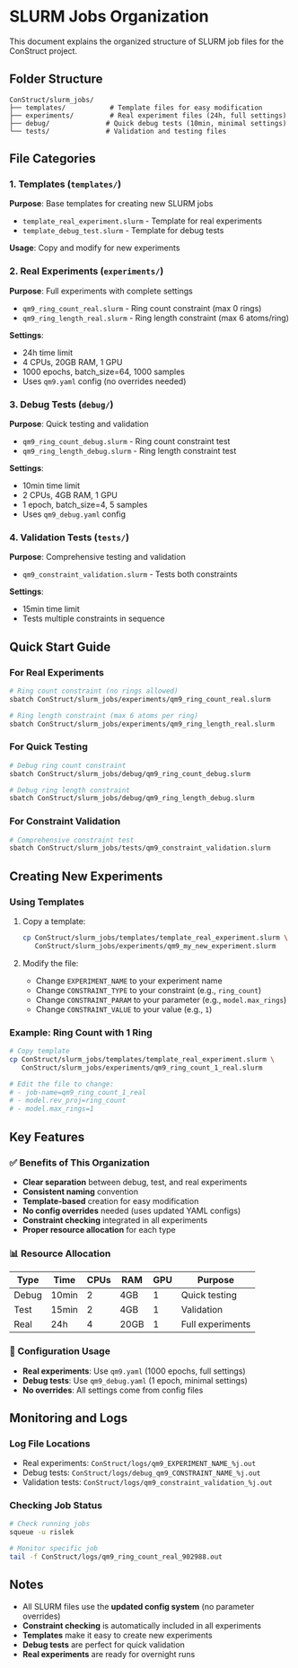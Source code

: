 # SLURM Jobs Organization

This document explains the organized structure of SLURM job files for the ConStruct project.

## **Folder Structure**

```
ConStruct/slurm_jobs/
├── templates/           # Template files for easy modification
├── experiments/         # Real experiment files (24h, full settings)
├── debug/              # Quick debug tests (10min, minimal settings)
└── tests/              # Validation and testing files
```

## **File Categories**

### **1. Templates (`templates/`)**
**Purpose**: Base templates for creating new SLURM jobs
- `template_real_experiment.slurm` - Template for real experiments
- `template_debug_test.slurm` - Template for debug tests

**Usage**: Copy and modify for new experiments

### **2. Real Experiments (`experiments/`)**
**Purpose**: Full experiments with complete settings
- `qm9_ring_count_real.slurm` - Ring count constraint (max 0 rings)
- `qm9_ring_length_real.slurm` - Ring length constraint (max 6 atoms/ring)

**Settings**:
- 24h time limit
- 4 CPUs, 20GB RAM, 1 GPU
- 1000 epochs, batch_size=64, 1000 samples
- Uses `qm9.yaml` config (no overrides needed)

### **3. Debug Tests (`debug/`)**
**Purpose**: Quick testing and validation
- `qm9_ring_count_debug.slurm` - Ring count constraint test
- `qm9_ring_length_debug.slurm` - Ring length constraint test

**Settings**:
- 10min time limit
- 2 CPUs, 4GB RAM, 1 GPU
- 1 epoch, batch_size=4, 5 samples
- Uses `qm9_debug.yaml` config

### **4. Validation Tests (`tests/`)**
**Purpose**: Comprehensive testing and validation
- `qm9_constraint_validation.slurm` - Tests both constraints

**Settings**:
- 15min time limit
- Tests multiple constraints in sequence

## **Quick Start Guide**

### **For Real Experiments**
```bash
# Ring count constraint (no rings allowed)
sbatch ConStruct/slurm_jobs/experiments/qm9_ring_count_real.slurm

# Ring length constraint (max 6 atoms per ring)
sbatch ConStruct/slurm_jobs/experiments/qm9_ring_length_real.slurm
```

### **For Quick Testing**
```bash
# Debug ring count constraint
sbatch ConStruct/slurm_jobs/debug/qm9_ring_count_debug.slurm

# Debug ring length constraint
sbatch ConStruct/slurm_jobs/debug/qm9_ring_length_debug.slurm
```

### **For Constraint Validation**
```bash
# Comprehensive constraint test
sbatch ConStruct/slurm_jobs/tests/qm9_constraint_validation.slurm
```

## **Creating New Experiments**

### **Using Templates**
1. Copy a template:
   ```bash
   cp ConStruct/slurm_jobs/templates/template_real_experiment.slurm \
      ConStruct/slurm_jobs/experiments/qm9_my_new_experiment.slurm
   ```

2. Modify the file:
   - Change `EXPERIMENT_NAME` to your experiment name
   - Change `CONSTRAINT_TYPE` to your constraint (e.g., `ring_count`)
   - Change `CONSTRAINT_PARAM` to your parameter (e.g., `model.max_rings`)
   - Change `CONSTRAINT_VALUE` to your value (e.g., `1`)

### **Example: Ring Count with 1 Ring**
```bash
# Copy template
cp ConStruct/slurm_jobs/templates/template_real_experiment.slurm \
   ConStruct/slurm_jobs/experiments/qm9_ring_count_1_real.slurm

# Edit the file to change:
# - job-name=qm9_ring_count_1_real
# - model.rev_proj=ring_count
# - model.max_rings=1
```

## **Key Features**

### **✅ Benefits of This Organization**
- **Clear separation** between debug, test, and real experiments
- **Consistent naming** convention
- **Template-based** creation for easy modification
- **No config overrides** needed (uses updated YAML configs)
- **Constraint checking** integrated in all experiments
- **Proper resource allocation** for each type

### **📊 Resource Allocation**
| Type | Time | CPUs | RAM | GPU | Purpose |
|------|------|------|-----|-----|---------|
| Debug | 10min | 2 | 4GB | 1 | Quick testing |
| Test | 15min | 2 | 4GB | 1 | Validation |
| Real | 24h | 4 | 20GB | 1 | Full experiments |

### **🔧 Configuration Usage**
- **Real experiments**: Use `qm9.yaml` (1000 epochs, full settings)
- **Debug tests**: Use `qm9_debug.yaml` (1 epoch, minimal settings)
- **No overrides**: All settings come from config files

## **Monitoring and Logs**

### **Log File Locations**
- Real experiments: `ConStruct/logs/qm9_EXPERIMENT_NAME_%j.out`
- Debug tests: `ConStruct/logs/debug_qm9_CONSTRAINT_NAME_%j.out`
- Validation tests: `ConStruct/logs/qm9_constraint_validation_%j.out`

### **Checking Job Status**
```bash
# Check running jobs
squeue -u rislek

# Monitor specific job
tail -f ConStruct/logs/qm9_ring_count_real_902988.out
```

## **Notes**

- All SLURM files use the **updated config system** (no parameter overrides)
- **Constraint checking** is automatically included in all experiments
- **Templates** make it easy to create new experiments
- **Debug tests** are perfect for quick validation
- **Real experiments** are ready for overnight runs 